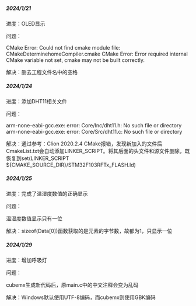 ##### 2024/1/21

进度：OLED显示

问题：

CMake Error: Could not find cmake module file: CMakeDeterminehomeCompiler.cmake
CMake Error: Error required internal CMake variable not set, cmake may not be built correctly.

解决：删去工程文件名中的空格



##### 2024/1/24

进度：添加DHT11相关文件

问题：

arm-none-eabi-gcc.exe: error: Core/Inc/dht11.h: No such file or directory
arm-none-eabi-gcc.exe: error: Core/Src/dht11.c: No such file or directory

解决：通过参考：Clion 2020.2.4 CMake报错，发现新加入的文件后CmakeList.txt会自动添加LINKER_SCRIPT。将其后面的头文件和源文件删除，既恢复到set(LINKER_SCRIPT ${CMAKE_SOURCE_DIR}/STM32F103RFTx_FLASH.ld)



##### 2024/1/25

进度：完成了温湿度数值的正确显示

问题：

温湿度数值显示只有一位

解决：sizeof(Data[0])函数获取的是元素的字节数，故都为1，只显示一位



##### 2024/1/29

进度：增加呼吸灯

问题：

cubemx生成新代码后，原main.c中的中文注释会变为乱码

解决：Windows默认使用UTF-8编码，而cubemx则使用GBK编码
